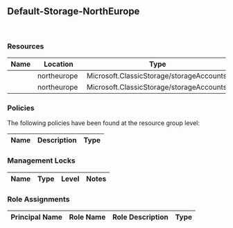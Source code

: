 
## Default-Storage-NorthEurope 
 
### Resources


| Name | Location | Type |
| --- | --- | --- |
|   | northeurope  | Microsoft.ClassicStorage/storageAccounts  |
|   | northeurope  | Microsoft.ClassicStorage/storageAccounts  |

### Policies
The following policies have been found at the resource group level: 

| Name | Description | Type |
| --- | --- | --- |

### Management Locks


| Name | Type | Level | Notes |
| --- | --- | --- | --- |

### Role Assignments


| Principal Name | Role Name | Role Description | Type |
| --- | --- | --- | --- |
